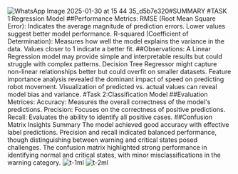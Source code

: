 ![WhatsApp Image 2025-01-30 at 15 44 35_d5b7e320](https://github.com/user-attachments/assets/44fc1bf5-3ad6-4389-af8d-926ad0ce390b)#SUMMARY 
#TASK 1:Regression Model
##Performance Metrics:
RMSE (Root Mean Square Error): Indicates the average magnitude of prediction errors. Lower values suggest better model performance.
R-squared (Coefficient of Determination): Measures how well the model explains the variance in the data. Values closer to 1 indicate a better fit.
##Observations:
A Linear Regression model may provide simple and interpretable results but could struggle with complex patterns.
Decision Tree Regressor might capture non-linear relationships better but could overfit on smaller datasets.
Feature importance analysis revealed the dominant impact of speed on predicting robot movement.
Visualization of predicted vs. actual values can reveal model bias and variance.
#Task 2:Classification Model 
##Evaluation Metrices:
Accuracy: Measures the overall correctness of the model's predictions.
Precision: Focuses on the correctness of positive predictions.
Recall: Evaluates the ability to identify all positive cases.
##Confusion Matrix Insights Summary
The model achieved good accuracy with effective label predictions.
Precision and recall indicated balanced performance, though distinguishing between warning and critical states posed challenges.
The confusion matrix highlighted strong performance in identifying normal and critical states, with minor misclassifications in the warning category.
![t-1ml](https://github.com/user-attachments/assets/3b28725a-91e4-44da-ad62-f7845b0329db)
![t-2ml](https://github.com/user-attachments/assets/534dc6c5-aee7-44af-a204-19f4415f6bf6)


